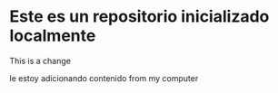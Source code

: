 # Este es un repositorio inicializado localmente 

This is a change 

le estoy adicionando contenido from my computer